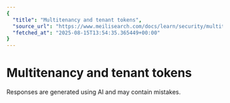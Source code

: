 ```yaml
---
{
  "title": "Multitenancy and tenant tokens",
  "source_url": "https://www.meilisearch.com/docs/learn/security/multitenancy_tenant_tokens",
  "fetched_at": "2025-08-15T13:54:35.365449+00:00"
}
---
```


# Multitenancy and tenant tokens

Responses are generated using AI and may contain mistakes.
